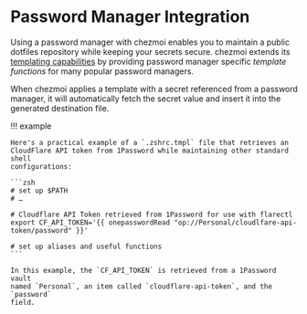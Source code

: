 # Password Manager Integration

Using a password manager with chezmoi enables you to maintain a public dotfiles
repository while keeping your secrets secure. chezmoi extends its [templating
capabilities][templating] by providing password manager specific *template
functions* for many popular password managers.

When chezmoi applies a template with a secret referenced from a password
manager, it will automatically fetch the secret value and insert it into the
generated destination file.

!!! example

    Here's a practical example of a `.zshrc.tmpl` file that retrieves an
    CloudFlare API token from 1Password while maintaining other standard shell
    configurations:

    ```zsh
    # set up $PATH
    # …

    # Cloudflare API Token retrieved from 1Password for use with flarectl
    export CF_API_TOKEN='{{ onepasswordRead "op://Personal/cloudlfare-api-token/password" }}'

    # set up aliases and useful functions
    ```

    In this example, the `CF_API_TOKEN` is retrieved from a 1Password vault
    named `Personal`, an item called `cloudflare-api-token`, and the `password`
    field.

[templating]: /user-guide/templating.md
